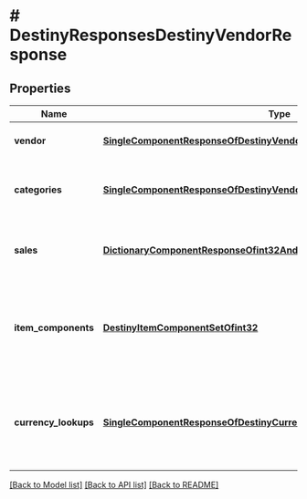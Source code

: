 # # DestinyResponsesDestinyVendorResponse

## Properties

Name | Type | Description | Notes
------------ | ------------- | ------------- | -------------
**vendor** | [**SingleComponentResponseOfDestinyVendorComponent**](SingleComponentResponseOfDestinyVendorComponent.md) | The base properties of the vendor.  COMPONENT TYPE: Vendors | [optional]
**categories** | [**SingleComponentResponseOfDestinyVendorCategoriesComponent**](SingleComponentResponseOfDestinyVendorCategoriesComponent.md) | Categories that the vendor has available, and references to the sales therein.  COMPONENT TYPE: VendorCategories | [optional]
**sales** | [**DictionaryComponentResponseOfint32AndDestinyVendorSaleItemComponent**](DictionaryComponentResponseOfint32AndDestinyVendorSaleItemComponent.md) | Sales, keyed by the vendorItemIndex of the item being sold.  COMPONENT TYPE: VendorSales | [optional]
**item_components** | [**DestinyItemComponentSetOfint32**](DestinyItemComponentSetOfint32.md) | Item components, keyed by the vendorItemIndex of the active sale items.  COMPONENT TYPE: [See inside the DestinyItemComponentSet contract for component types.] | [optional]
**currency_lookups** | [**SingleComponentResponseOfDestinyCurrenciesComponent**](SingleComponentResponseOfDestinyCurrenciesComponent.md) | A \&quot;lookup\&quot; convenience component that can be used to quickly check if the character has access to items that can be used for purchasing.  COMPONENT TYPE: CurrencyLookups | [optional]

[[Back to Model list]](../../README.md#models) [[Back to API list]](../../README.md#endpoints) [[Back to README]](../../README.md)
